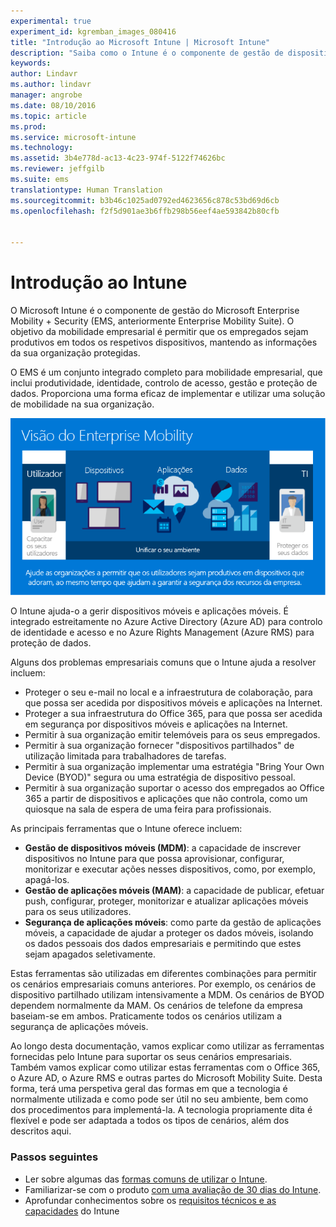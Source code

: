 ```yaml
---
experimental: true
experiment_id: kgremban_images_080416
title: "Introdução ao Microsoft Intune | Microsoft Intune"
description: "Saiba como o Intune é o componente de gestão de dispositivos móveis da solução Enterprise Mobility + Security."
keywords: 
author: Lindavr
ms.author: lindavr
manager: angrobe
ms.date: 08/10/2016
ms.topic: article
ms.prod: 
ms.service: microsoft-intune
ms.technology: 
ms.assetid: 3b4e778d-ac13-4c23-974f-5122f74626bc
ms.reviewer: jeffgilb
ms.suite: ems
translationtype: Human Translation
ms.sourcegitcommit: b3b46c1025ad0792ed4623656c878c53bd69d6cb
ms.openlocfilehash: f2f5d901ae3b6ffb298b56eef4ae593842b80cfb


---
```


# <a name="introduction-to-intune"></a>Introdução ao Intune
O Microsoft Intune é o componente de gestão do Microsoft Enterprise Mobility + Security (EMS, anteriormente Enterprise Mobility Suite). O objetivo da mobilidade empresarial é permitir que os empregados sejam produtivos em todos os respetivos dispositivos, mantendo as informações da sua organização protegidas.  

O EMS é um conjunto integrado completo para mobilidade empresarial, que inclui produtividade, identidade, controlo de acesso, gestão e proteção de dados. Proporciona uma forma eficaz de implementar e utilizar uma solução de mobilidade na sua organização.  

![Imagem da visão de mobilidade empresarial](..\media\em-vision.png)

O Intune ajuda-o a gerir dispositivos móveis e aplicações móveis. É integrado estreitamente no Azure Active Directory (Azure AD) para controlo de identidade e acesso e no Azure Rights Management (Azure RMS) para proteção de dados.  

Alguns dos problemas empresariais comuns que o Intune ajuda a resolver incluem:

* Proteger o seu e-mail no local e a infraestrutura de colaboração, para que possa ser acedida por dispositivos móveis e aplicações na Internet.
* Proteger a sua infraestrutura do Office 365, para que possa ser acedida em segurança por dispositivos móveis e aplicações na Internet.
* Permitir à sua organização emitir telemóveis para os seus empregados.
* Permitir à sua organização fornecer "dispositivos partilhados" de utilização limitada para trabalhadores de tarefas.
* Permitir à sua organização implementar uma estratégia "Bring Your Own Device (BYOD)" segura ou uma estratégia de dispositivo pessoal.
* Permitir à sua organização suportar o acesso dos empregados ao Office 365 a partir de dispositivos e aplicações que não controla, como um quiosque na sala de espera de uma feira para profissionais.

As principais ferramentas que o Intune oferece incluem:
* **Gestão de dispositivos móveis (MDM)**: a capacidade de inscrever dispositivos no Intune para que possa aprovisionar, configurar, monitorizar e executar ações nesses dispositivos, como, por exemplo, apagá-los.
* **Gestão de aplicações móveis (MAM)**: a capacidade de publicar, efetuar push, configurar, proteger, monitorizar e atualizar aplicações móveis para os seus utilizadores.
* **Segurança de aplicações móveis**: como parte da gestão de aplicações móveis, a capacidade de ajudar a proteger os dados móveis, isolando os dados pessoais dos dados empresariais e permitindo que estes sejam apagados seletivamente.

Estas ferramentas são utilizadas em diferentes combinações para permitir os cenários empresariais comuns anteriores. Por exemplo, os cenários de dispositivo partilhado utilizam intensivamente a MDM. Os cenários de BYOD dependem normalmente da MAM. Os cenários de telefone da empresa baseiam-se em ambos. Praticamente todos os cenários utilizam a segurança de aplicações móveis.

Ao longo desta documentação, vamos explicar como utilizar as ferramentas fornecidas pelo Intune para suportar os seus cenários empresariais.  Também vamos explicar como utilizar estas ferramentas com o Office 365, o Azure AD, o Azure RMS e outras partes do Microsoft Mobility Suite. Desta forma, terá uma perspetiva geral das formas em que a tecnologia é normalmente utilizada e como pode ser útil no seu ambiente, bem como dos procedimentos para implementá-la. A tecnologia propriamente dita é flexível e pode ser adaptada a todos os tipos de cenários, além dos descritos aqui.

### <a name="next-steps"></a>Passos seguintes
* Ler sobre algumas das [formas comuns de utilizar o Intune](common-ways-to-use-intune.md).
* Familiarizar-se com o produto [com uma avaliação de 30 dias do Intune](get-started-with-a-30-day-trial-of-microsoft-intune.md).
* Aprofundar conhecimentos sobre os [requisitos técnicos e as capacidades](/intune/get-started/what-to-know-before-you-start-microsoft-intune) do Intune



<!--HONumber=Nov16_HO2-->



